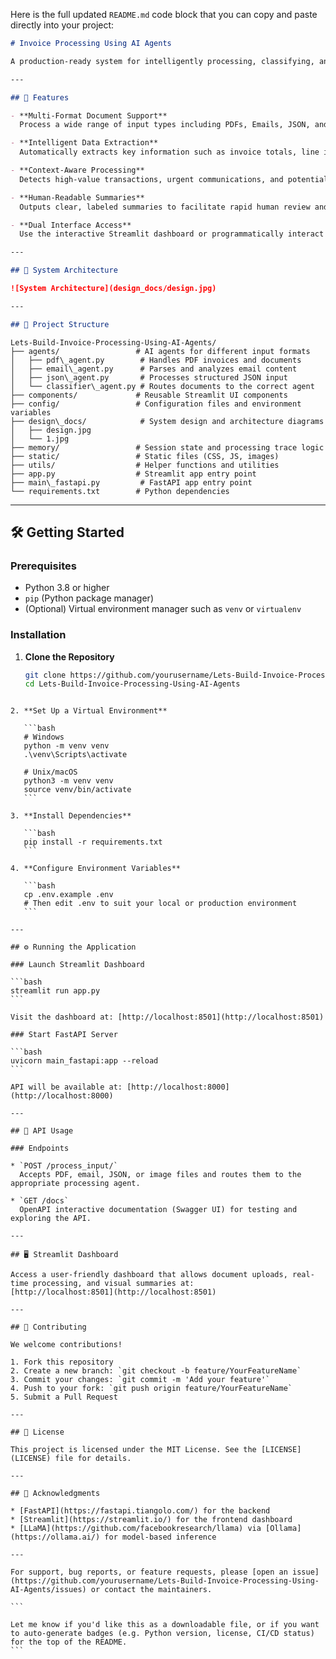 Here is the full updated `README.md` code block that you can copy and paste directly into your project:

```markdown
# Invoice Processing Using AI Agents

A production-ready system for intelligently processing, classifying, and extracting data from invoices, emails, and business documents. Powered by a multi-agent AI framework with a dual interface—REST API (FastAPI) and a visual dashboard (Streamlit).

---

## 🚀 Features

- **Multi-Format Document Support**  
  Process a wide range of input types including PDFs, Emails, JSON, and Images (with OCR capabilities).

- **Intelligent Data Extraction**  
  Automatically extracts key information such as invoice totals, line items, sender metadata, and more.

- **Context-Aware Processing**  
  Detects high-value transactions, urgent communications, and potential compliance issues.

- **Human-Readable Summaries**  
  Outputs clear, labeled summaries to facilitate rapid human review and validation.

- **Dual Interface Access**  
  Use the interactive Streamlit dashboard or programmatically interact via the FastAPI-based RESTful API.

---

## 🧠 System Architecture

![System Architecture](design_docs/design.jpg)

---

## 📁 Project Structure

```
```
Lets-Build-Invoice-Processing-Using-AI-Agents/
├── agents/                 # AI agents for different input formats
│   ├── pdf\_agent.py        # Handles PDF invoices and documents
│   ├── email\_agent.py      # Parses and analyzes email content
│   ├── json\_agent.py       # Processes structured JSON input
│   └── classifier\_agent.py # Routes documents to the correct agent
├── components/             # Reusable Streamlit UI components
├── config/                 # Configuration files and environment variables
├── design\_docs/            # System design and architecture diagrams
│   ├── design.jpg
│   └── 1.jpg
├── memory/                 # Session state and processing trace logic
├── static/                 # Static files (CSS, JS, images)
├── utils/                  # Helper functions and utilities
├── app.py                  # Streamlit app entry point
├── main\_fastapi.py         # FastAPI app entry point
└── requirements.txt        # Python dependencies

````

---

## 🛠 Getting Started

### Prerequisites

- Python 3.8 or higher
- `pip` (Python package manager)
- (Optional) Virtual environment manager such as `venv` or `virtualenv`

### Installation

1. **Clone the Repository**
   ```bash
   git clone https://github.com/yourusername/Lets-Build-Invoice-Processing-Using-AI-Agents.git
   cd Lets-Build-Invoice-Processing-Using-AI-Agents
````

2. **Set Up a Virtual Environment**

   ```bash
   # Windows
   python -m venv venv
   .\venv\Scripts\activate

   # Unix/macOS
   python3 -m venv venv
   source venv/bin/activate
   ```

3. **Install Dependencies**

   ```bash
   pip install -r requirements.txt
   ```

4. **Configure Environment Variables**

   ```bash
   cp .env.example .env
   # Then edit .env to suit your local or production environment
   ```

---

## ⚙️ Running the Application

### Launch Streamlit Dashboard

```bash
streamlit run app.py
```

Visit the dashboard at: [http://localhost:8501](http://localhost:8501)

### Start FastAPI Server

```bash
uvicorn main_fastapi:app --reload
```

API will be available at: [http://localhost:8000](http://localhost:8000)

---

## 📡 API Usage

### Endpoints

* `POST /process_input/`
  Accepts PDF, email, JSON, or image files and routes them to the appropriate processing agent.

* `GET /docs`
  OpenAPI interactive documentation (Swagger UI) for testing and exploring the API.

---

## 🖥️ Streamlit Dashboard

Access a user-friendly dashboard that allows document uploads, real-time processing, and visual summaries at:
[http://localhost:8501](http://localhost:8501)

---

## 🤝 Contributing

We welcome contributions!

1. Fork this repository
2. Create a new branch: `git checkout -b feature/YourFeatureName`
3. Commit your changes: `git commit -m 'Add your feature'`
4. Push to your fork: `git push origin feature/YourFeatureName`
5. Submit a Pull Request

---

## 📄 License

This project is licensed under the MIT License. See the [LICENSE](LICENSE) file for details.

---

## 🙏 Acknowledgments

* [FastAPI](https://fastapi.tiangolo.com/) for the backend
* [Streamlit](https://streamlit.io/) for the frontend dashboard
* [LLaMA](https://github.com/facebookresearch/llama) via [Ollama](https://ollama.ai/) for model-based inference

---

For support, bug reports, or feature requests, please [open an issue](https://github.com/yourusername/Lets-Build-Invoice-Processing-Using-AI-Agents/issues) or contact the maintainers.

```

Let me know if you'd like this as a downloadable file, or if you want to auto-generate badges (e.g. Python version, license, CI/CD status) for the top of the README.
```
